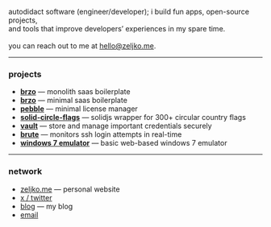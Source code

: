 autodidact software (engineer/developer); i build fun apps, open-source projects, <br>and tools that improve developers’ experiences in my spare time.
<br>
<br>
you can reach out to me at <a href="mailto:hello@zeljko.me">hello@zeljko.me</a>.
***
### projects
- **[brzo](https://github.com/zeljkovranjes/mono)** — monolith saas boilerplate
- **[brzo](https://github.com/zeljkovranjes/brzo)** — minimal saas boilerplate
- **[pebble](https://github.com/zeljkovranjes/pebble)** — minimal license manager
- **[solid-circle-flags](https://github.com/zeljkovranjes/solid-circle-flags)** — solidjs wrapper for 300+ circular country flags
- **[vault](https://github.com/zeljkovranjes/vault)** — store and manage important credentials securely
- **[brute](https://github.com/zeljkovranjes/brute)** — monitors ssh login attempts in real-time
- **[windows 7 emulator](https://github.com/zeljkovranjes/win7-emulator)** — basic web-based windows 7 emulator
***
### network
- [zeljko.me](https://zeljko.me) — personal website
- [x / twitter](https://x.com/zeljko404)
- [blog](https://blog.zeljko.me) — my blog
- [email](mailto:hello@zeljko.me)
